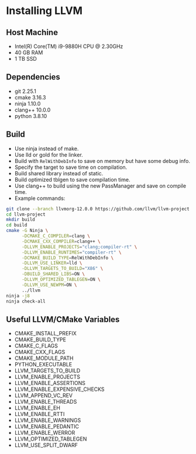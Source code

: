 # Installing LLVM

## Host Machine
- Intel(R) Core(TM) i9-9880H CPU @ 2.30GHz
- 40 GB RAM
- 1 TB SSD

## Dependencies
- git 2.25.1
- cmake 3.16.3
- ninja 1.10.0
- clang++ 10.0.0
- python 3.8.10

## Build
- Use ninja instead of make.
- Use lld or gold for the linker.
- Build with `RelWithDebInfo` to save on memory
  but have some debug info.
- Specify the target to save time on compilation.
- Build shared library instead of static.
- Build optimized tblgen to save compilation time.
- Use clang++ to build using the new PassManager and
  save on compile time.
- Example commands:
```bash
git clone --branch llvmorg-12.0.0 https://github.com/llvm/llvm-project
cd llvm-project
mkdir build
cd build
cmake -G Ninja \
	  -DCMAKE_C_COMPILER=clang \
	  -DCMAKE_CXX_COMPILER=clang++ \
	  -DLLVM_ENABLE_PROJECTS="clang;compiler-rt" \
	  -DLLVM_ENABLE_RUNTIMES="compiler-rt" \
	  -DCMAKE_BUILD_TYPE=RelWithDebInfo \
	  -DLLVM_USE_LINKER=lld \
	  -DLLVM_TARGETS_TO_BUILD="X86" \
	  -DBUILD_SHARED_LIBS=ON \
	  -DLLVM_OPTIMIZED_TABLEGEN=ON \
	  -DLLVM_USE_NEWPM=ON \
	  ../llvm
ninja -j8
ninja check-all
```

## Useful LLVM/CMake Variables
- CMAKE_INSTALL_PREFIX
- CMAKE_BUILD_TYPE
- CMAKE_C_FLAGS
- CMAKE_CXX_FLAGS
- CMAKE_MODULE_PATH
- PYTHON_EXECUTABLE
- LLVM_TARGETS_TO_BUILD
- LLVM_ENABLE_PROJECTS
- LLVM_ENABLE_ASSERTIONS
- LLVM_ENABLE_EXPENSIVE_CHECKS
- LLVM_APPEND_VC_REV
- LLVM_ENABLE_THREADS
- LLVM_ENABLE_EH
- LLVM_ENABLE_RTTI
- LLVM_ENABLE_WARNINGS
- LLVM_ENABLE_PEDANTIC
- LLVM_ENABLE_WERROR
- LLVM_OPTIMIZED_TABLEGEN
- LLVM_USE_SPLIT_DWARF